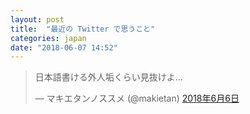 ```yaml
---
layout: post
title:  "最近の Twitter で思うこと"
categories: japan
date: "2018-06-07 14:52"
---
```


<blockquote class="twitter-tweet  tw-align-center" data-lang="ja"><p lang="ja" dir="ltr">日本語書ける外人垢くらい見抜けよ…</p>&mdash; マキエタンノススメ (@makietan) <a href="https://twitter.com/makietan/status/1004511975542423552?ref_src=twsrc%5Etfw">2018年6月6日</a></blockquote>
<script async src="https://platform.twitter.com/widgets.js" charset="utf-8"></script>
